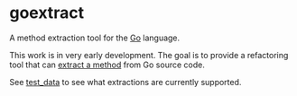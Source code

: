 # goextract
A method extraction tool for the [Go](https://golang.org/) language.

This work is in very early development. The goal is to provide a refactoring tool that can [extract a method](http://refactoring.com/catalog/extractMethod.html) from Go source code.

See [test_data](https://github.com/petergtz/goextract/tree/master/test_data) to see what extractions are currently supported.
